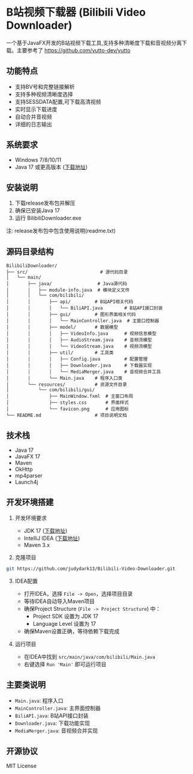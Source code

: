 # B站视频下载器 (Bilibili Video Downloader)

一个基于JavaFX开发的B站视频下载工具,支持多种清晰度下载和音视频分离下载。主要参考了 https://github.com/yutto-dev/yutto

## 功能特点

- 支持BV号和完整链接解析
- 支持多种视频清晰度选择
- 支持SESSDATA配置,可下载高清视频
- 实时显示下载进度
- 自动合并音视频
- 详细的日志输出

## 系统要求

- Windows 7/8/10/11
- Java 17 或更高版本 ([下载地址](https://adoptium.net/))

## 安装说明

1. 下载release发布包并解压
2. 确保已安装Java 17
3. 运行 BilibiliDownloader.exe

注: release发布包中包含使用说明(readme.txt)

## 源码目录结构

```
BilibiliDownloader/
├── src/                           # 源代码目录
│   └── main/
│       ├── java/                 # Java源代码
│       │   ├── module-info.java  # 模块定义文件
│       │   └── com/bilibili/
│       │       ├── api/         # B站API相关代码
│       │       │   └── BiliAPI.java        # B站API接口封装
│       │       ├── gui/         # 图形界面相关代码
│       │       │   └── MainController.java  # 主窗口控制器
│       │       ├── model/       # 数据模型
│       │       │   ├── VideoInfo.java      # 视频信息模型
│       │       │   ├── AudioStream.java    # 音频流模型
│       │       │   └── VideoStream.java    # 视频流模型
│       │       ├── util/        # 工具类
│       │       │   ├── Config.java         # 配置管理
│       │       │   ├── Downloader.java     # 下载器实现
│       │       │   └── MediaMerger.java    # 音视频合并工具
│       │       └── Main.java    # 程序入口类
│       └── resources/           # 资源文件目录
│           └── com/bilibili/gui/
│               ├── MainWindow.fxml  # 主窗口布局
│               ├── styles.css       # 界面样式
│               └── favicon.png      # 应用图标
└── README.md                    # 项目说明文档
```



## 技术栈

- Java 17
- JavaFX 17
- Maven
- OkHttp
- mp4parser
- Launch4j

## 开发环境搭建

1. 开发环境要求
   - JDK 17 ([下载地址](https://adoptium.net/))
   - IntelliJ IDEA ([下载地址](https://www.jetbrains.com/idea/))
   - Maven 3.x

2. 克隆项目
```bash
git https://github.com/judydark13/Bilibili-Video-Downloader.git
```

3. IDEA配置
   - 打开IDEA，选择 `File -> Open`，选择项目目录
   - 等待IDEA自动导入Maven项目
   - 确保Project Structure (`File -> Project Structure`) 中：
     - Project SDK 设置为 JDK 17
     - Language Level 设置为 17
   - 确保Maven设置正确，等待依赖下载完成

4. 运行项目
   - 在IDEA中找到 `src/main/java/com/bilibili/Main.java`
   - 右键选择 `Run 'Main'` 即可运行项目

## 主要类说明

- `Main.java`: 程序入口
- `MainController.java`: 主界面控制器
- `BiliAPI.java`: B站API接口封装
- `Downloader.java`: 下载功能实现
- `MediaMerger.java`: 音视频合并实现



## 开源协议

MIT License

